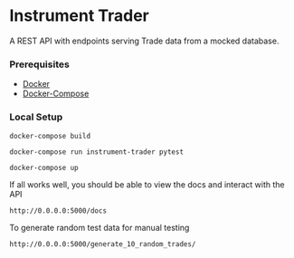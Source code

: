 Instrument Trader
====================

A REST API with endpoints serving Trade data from a mocked database.

### Prerequisites

* [Docker](https://docs.docker.com/install/)
* [Docker-Compose](https://docs.docker.com/compose/)

### Local Setup

`docker-compose build`

`docker-compose run instrument-trader pytest`

`docker-compose up`

If all works well, you should be able to view the docs and interact with the API

`http://0.0.0.0:5000/docs`

To generate random test data for manual testing

`http://0.0.0.0:5000/generate_10_random_trades/`

